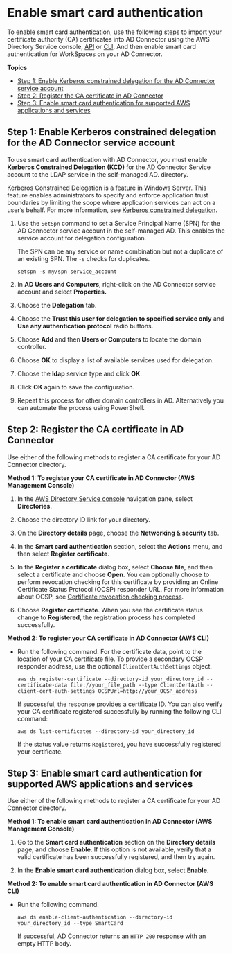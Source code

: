 # Enable smart card authentication<a name="enable-clientauth"></a>

To enable smart card authentication, use the following steps to import your certificate authority \(CA\) certificates into AD Connector using the AWS Directory Service console, [API](https://docs.aws.amazon.com/directoryservice/latest/devguide/welcome.html) or [CLI](https://docs.aws.amazon.com/cli/latest/reference/ds/index.html)\. And then enable smart card authentication for WorkSpaces on your AD Connector\. 

**Topics**
+ [Step 1: Enable Kerberos constrained delegation for the AD Connector service account](#step1)
+ [Step 2: Register the CA certificate in AD Connector](#step2)
+ [Step 3: Enable smart card authentication for supported AWS applications and services](#step3)

## Step 1: Enable Kerberos constrained delegation for the AD Connector service account<a name="step1"></a>

To use smart card authentication with AD Connector, you must enable **Kerberos Constrained Delegation \(KCD\)** for the AD Connector Service account to the LDAP service in the self\-managed AD\. directory\.

Kerberos Constrained Delegation is a feature in Windows Server\. This feature enables administrators to specify and enforce application trust boundaries by limiting the scope where application services can act on a user’s behalf\. For more information, see [Kerberos constrained delegation](https://docs.aws.amazon.com/directoryservice/latest/admin-guide/ms_ad_key_concepts_kerberos.html)\. 

1. Use the `SetSpn` command to set a Service Principal Name \(SPN\) for the AD Connector service account in the self\-managed AD\. This enables the service account for delegation configuration\.

   The SPN can be any service or name combination but not a duplicate of an existing SPN\. The `-s` checks for duplicates\.

   ```
   setspn -s my/spn service_account
   ```

1. In **AD Users and Computers**, right\-click on the AD Connector service account and select **Properties\.**

1. Choose the **Delegation** tab\.

1. Choose the **Trust this user for delegation to specified service only** and **Use any authentication protocol** radio buttons\.

1. Choose **Add** and then **Users or Computers** to locate the domain controller\. 

1. Choose **OK** to display a list of available services used for delegation\.

1. Choose the **ldap** service type and click **OK**\. 

1. Click **OK** again to save the configuration\.

1. Repeat this process for other domain controllers in AD\. Alternatively you can automate the process using PowerShell\.

## Step 2: Register the CA certificate in AD Connector<a name="step2"></a>

Use either of the following methods to register a CA certificate for your AD Connector directory\.

**Method 1: To register your CA certificate in AD Connector \(AWS Management Console\)**

1. In the [AWS Directory Service console](https://console.aws.amazon.com/directoryservicev2/) navigation pane, select **Directories**\.

1. Choose the directory ID link for your directory\.

1. On the **Directory details** page, choose the **Networking & security** tab\.

1. In the **Smart card authentication** section, select the **Actions** menu, and then select **Register certificate**\.

1. In the **Register a certificate** dialog box, select **Choose file**, and then select a certificate and choose **Open**\. You can optionally choose to perform revocation checking for this certificate by providing an Online Certificate Status Protocol \(OCSP\) responder URL\. For more information about OCSP, see [Certificate revocation checking process](prereqs-clientauth.md#ocsp)\.

1. Choose **Register certificate**\. When you see the certificate status change to **Registered**, the registration process has completed successfully\. 

**Method 2: To register your CA certificate in AD Connector \(AWS CLI\)**
+ Run the following command\. For the certificate data, point to the location of your CA certificate file\. To provide a secondary OCSP responder address, use the optional `ClientCertAuthSettings` object\. 

  ```
  aws ds register-certificate --directory-id your_directory_id --certificate-data file://your_file_path --type ClientCertAuth --client-cert-auth-settings OCSPUrl=http://your_OCSP_address
  ```

  If successful, the response provides a certificate ID\. You can also verify your CA certificate registered successfully by running the following CLI command:

  ```
  aws ds list-certificates --directory-id your_directory_id
  ```

  If the status value returns `Registered`, you have successfully registered your certificate\.

## Step 3: Enable smart card authentication for supported AWS applications and services<a name="step3"></a>

Use either of the following methods to register a CA certificate for your AD Connector directory\.

**Method 1: To enable smart card authentication in AD Connector \(AWS Management Console\)**

1. Go to the **Smart card authentication** section on the **Directory details** page, and choose **Enable**\. If this option is not available, verify that a valid certificate has been successfully registered, and then try again\.

1. In the **Enable smart card authentication** dialog box, select **Enable**\.

**Method 2: To enable smart card authentication in AD Connector \(AWS CLI\)**
+ Run the following command\.

  ```
  aws ds enable-client-authentication --directory-id your_directory_id --type SmartCard
  ```

  If successful, AD Connector returns an `HTTP 200` response with an empty HTTP body\.